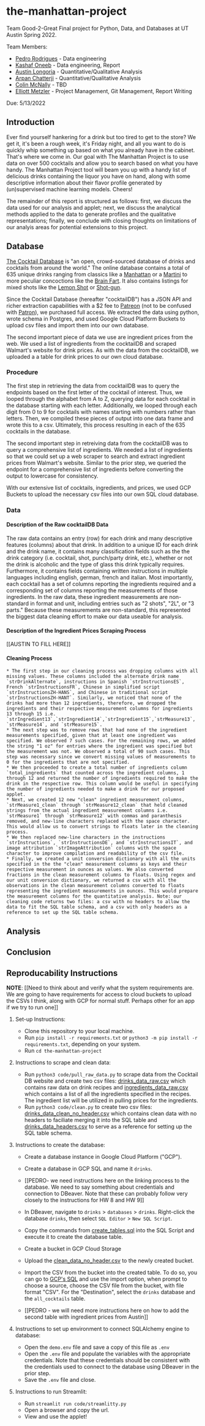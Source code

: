 # the-manhattan-project
Team Good-2-Great Final project for Python, Data, and Databases at UT Austin Spring 2022.

Team Members: 
* [Pedro Rodrigues](https://github.com/PedroNBRodrigues) - Data engineering
* [Kashaf Oneeb](https://github.com/koneeb) - Data engineering, Report
* [Austin Longoria](https://github.com/galongoria) - Quantitative/Qualitative Analysis
* [Arpan Chatterji](https://github.com/achatterji1) - Quantitative/Qualitative Analysis
* [Colin McNally](https://github.com/cmcnally23) - TBD
* [Elliott Metzler](https://github.com/ElliottMetzler) - Project Management, Git Management, Report Writing

Due: 5/13/2022

## Introduction

Ever find yourself hankering for a drink but too tired to get to the store? We get it, it's been a rough week, it's Friday night, and all you want to do is quickly whip something up based on what you already have in the cabinet. That's where we come in. Our goal with The Manhattan Project is to use data on over 500 cocktails and allow you to search based on what you have handy. The Manhattan Project tool will beam you up with a handy list of delicious drinks containing the liquor you have on hand, along with some descriptive information about their flavor profile generated by (un)supervised machine learning models. Cheers!

The remainder of this report is structured as follows: first, we discuss the data used for our analysis and applet; next, we discuss the analytical methods applied to the data to generate profiles and the qualitative representations; finally, we conclude with closing thoughts on limitations of our analyis areas for potential extensions to this project.

## Database

[The Cocktail Database](https://www.thecocktaildb.com/) is "an open, crowd-sourced database of drinks and cocktails from around the world." The online database contains a total of 635 unique drinks ranging from classics like a [Manhattan](https://www.thecocktaildb.com/drink/11008-Manhattan) or a [Martini](https://www.thecocktaildb.com/drink/11728-Martini) to more peculiar concoctions like the [Brain Fart](https://www.thecocktaildb.com/drink/17120-Brain-Fart). It also contains listings for mixed shots like the [Lemon Shot](https://www.thecocktaildb.com/drink/12752-Lemon-Shot) or [Shot-gun](https://www.thecocktaildb.com/drink/16985-Shot-gun). 

Since the Cocktail Database (hereafter "cocktailDB") has a JSON API and richer extraction capabilities with a $2 fee to [Patreon](https://www.patreon.com/thedatadb) (not to be confused with [Patron](https://www.patrontequila.com/age-gate/age-gate.html?origin=%2F&flc=homepage&fln=Post_Homepage_Patron)), we purchased full access. We extracted the data using python, wrote schema in Postgres, and used Google Cloud Platform Buckets to upload csv files and import them into our own database.

The second important piece of data we use are ingredient prices from the web. We used a list of ingredients from the cocktailDB and scraped Walmart's website for drink prices. As with the data from the cocktailDB, we uploaded a a table for drink prices to our own cloud database.

### Procedure

The first step in retrieving the data from cocktailDB was to query the endpoints based on the first letter of the cocktail of interest. Thus, we looped through the alphabet from A to Z, querying data for each cocktail in the database starting with each letter. Additionally, we looped through each digit from 0 to 9 for cocktails with names starting with numbers rather than letters. Then, we compiled these pieces of output into one data frame and wrote this to a csv. Ultimately, this process resulting in each of the 635 cocktails in the database.

The second important step in retreiving data from the cocktailDB was to query a comprehensive list of ingredients. We needed a list of ingredients so that we could set up a web scraper to search and extract ingredient prices from Walmart's website. Similar to the prior step, we queried the endpoint for a comprehensive list of ingredients before converting the output to lowercase for consistency.

With our extensive list of cocktails, ingredients, and prices, we used GCP Buckets to upload the necessary csv files into our own SQL cloud database.

### Data

#### Description of the Raw cocktailDB Data

The raw data contains an entry (row) for each drink and many descriptive features (columns) about that drink. In addition to a unique ID for each drink and the drink name, it contains many classification fields such as the the drink category (i.e. cocktail, shot, punch/party drink, etc.), whether or not the drink is alcoholic and the type of glass this drink typically requires. Furthermore, it contains fields containing written instructions in multiple languages including english, german, french and italian. Most importantly, each cocktail has a set of columns reporting the ingredients required and a corresponding set of columns reporting the measurements of those ingredients. In the raw data, these ingredient measurements are non-standard in format and unit, including entries such as "2 shots", "2L", or "3 parts." Because these measurements are non-standard, this represented the biggest data cleaning effort to make our data useable for analysis.

#### Description of the Ingredient Prices Scraping Process

[[AUSTIN TO FILL HERE]]

#### Cleaning Process

    * The first step in our cleaning process was dropping columns with all missing values. These columns included the alternate drink name `strDrinkAlternate`, instructions in Spanish `strInstructionsES`, French `strInstructionsFR`, Chinese in simplified script `strInstructionsZH-HANS`, and Chinese in traditional script `strInstructionsZH-HANT`. Similarly, we noticed that none of the drinks had more than 12 ingredients, therefore, we dropped the ingredients and their respective measurement columns for ingredients 13 through 15 i.e. `strIngredient13`,`strIngredient14`,`strIngredient15`,`strMeasure13`, `strMeasure14`, and `strMeasure15`. 
    * The next step was to remove rows that had none of the ingredient measurements specified, given that at least one ingredient was specified. We observed 7 such cases. For the remaining rows, we added the string "1 oz" for entries where the ingredient was specified but the measurement was not. We observed a total of 90 such cases. This step was necessary since we convert missing values of measurements to 0 for the ingredients that are not specified.
    * We then proceeded to create a total number of ingredients column `total_ingredients` that counted across the ingredient columns, 1 through 12 and returned the number of ingredients required to make the drink in the respective row. This column would be useful in specifying the number of ingredients needed to make a drink for our proposed applet.
    * Next, we created 12 new "clean" ingredient measurement columns, `strMeasure1_clean` through `strMeasure12_clean` that held cleaned strings from the actual ingredient measurement columns i.e. `strMeasure1` through `strMeasure12` with commas and paranthesis removed, and new-line characters replaced with the space character. This would allow us to convert strings to floats later in the cleaning process. 
    * We then replaced new-line characters in the instructions `strInstructions`, `strInstructionsDE`, and `strInstructionsIT`, and image attribution `strImageAttribution` columns with the space character to improve compilation and readability of the csv file. 
    * Finally, we created a unit conversion dictionary with all the units specified in the the "clean" measurement columns as keys and their respective measurement in ounces as values. We also converted fractions in the clean measurement columns to floats. Using regex and our unit conversion dictionary, we returned a csv with all the observations in the clean measurement columns converted to floats representing the ingredient measurements in ounces. This would prepare the measurement columns for the quantitative analysis. Note: our cleaning code returns two files: a csv with no headers to allow the data to fit the SQL table schema, and a csv with only headers as a reference to set up the SQL table schema.


## Analysis

## Conclusion

## Reproducability Instructions

__NOTE__: [[Need to think about and verify what the system requirements are. We are going to have requirements for access to cloud buckets to upload the CSVs I think, along with GCP for normal stuff. Perhaps other for an app if we try to run one]]

1) Set-up Instructions:
    * Clone this repository to your local machine.
	* Run `pip install -r requirements.txt` or `python3 -m pip install -r requirements.txt`, depending on your system.
	* Run `cd the-manhattan-project`

2) Instructions to scrape and clean data:
    * Run `python3 code/pull_raw_data.py` to scrape data from the Cocktail DB website and create two csv files: [drinks_data_raw.csv](https://github.com/ElliottMetzler/the-manhattan-project/blob/main/data/drinks_data_raw.csv) which contains raw data on drink recipes and [ingredients_data_raw.csv](https://github.com/ElliottMetzler/the-manhattan-project/blob/main/data/ingredients_data_raw.csv) which contains a list of all the ingredients specified in the recipes. The ingredient list will be utilized in pulling prices for the ingredients. 
    * Run `python3 code/clean.py` to create two csv files: [drinks_data_clean_no_header.csv](https://github.com/ElliottMetzler/the-manhattan-project/blob/main/data/drinks_data_clean_no_header.csv) which contains clean data with no headers to faciliate merging it into the SQL table and [drinks_data_headers.csv](https://github.com/ElliottMetzler/the-manhattan-project/blob/main/data/drinks_data_headers.csv) to serve as a reference for setting up the SQL table schema.

3) Instructions to create the database:
    * Create a database instance in Google Cloud Platform ("GCP").
    * Create a database in GCP SQL and name it `drinks`.
    * [[PEDRO- we need instructions here on the linking process to the database. We need to say something about credentials and connection to DBeaver. Note that these can probably follow very closely to the instructions for HW 8 and HW 9]]
    * In DBeaver, navigate to `drinks` > `databases` > `drinks`. Right-click the database `drinks`, then select `SQL Editor` > `New SQL Script`. 
    * Copy the commands from [create_tables.sql](https://github.com/ElliottMetzler/the-manhattan-project/blob/get_data/setup/create_tables.sql) into the SQL Script and execute it to create the database table.
    * Create a bucket in GCP Cloud Storage
    * Upload the [clean_data_no_header.csv](https://github.com/ElliottMetzler/the-manhattan-project/blob/get_data/data/drinks_data_clean_no_header.csv) to the newly created bucket.

    * Import the CSV from the bucket into the created table. To do so, you can go to [GCP's SQL](https://console.cloud.google.com/sql/instances/python-pedro/overview?project=deft-diode-342909) and use the import option, when prompt to choose a source, choose the CSV file from the bucket, with file format "CSV". For the "Destination", select the `drinks` database and the `all_cocktails` table.
    * [[PEDRO - we will need more instructions here on how to add the second table with ingredient prices from Austin]]

4) Instructions to set up environment to connect SQLAlchemy engine to database:
    * Open the `demo.env` file and save a copy of this file as `.env`
    * Open the `.env` file and populate the variables with the appropriate credentials. Note that these credentials should be consistent with the credentials used to connect to the database using DBeaver in the prior step. 
    * Save the `.env` file and close.

5) Instructions to run Streamlit:
    * Run `streamlit run code/streamlitty.py`
    * Open a browser and copy the url.
    * View and use the applet!
